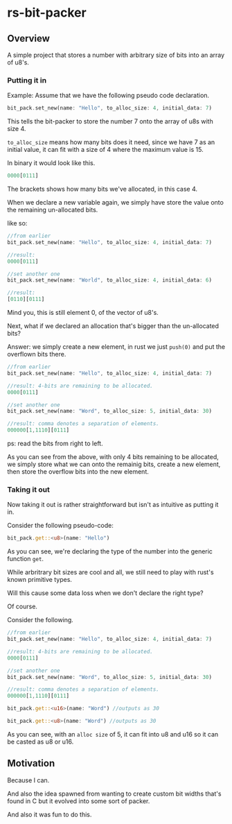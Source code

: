 # rs-bit-packer

## Overview
A simple project that stores a number with arbitrary size of bits into an array of u8's.

### Putting it in

Example: Assume that we have the following pseudo code declaration.

```rs
bit_pack.set_new(name: "Hello", to_alloc_size: 4, initial_data: 7)
```

This tells the bit-packer to store the number 7 onto the array of u8s with size 4.

``to_alloc_size`` means how many bits does it need, since we have 7 as an initial value, it can fit with a size of 4 where the maximum value is 15.

In binary it would look like this.

```rs
0000[0111]
```

The brackets shows how many bits we've allocated, in this case 4.

When we declare a new variable again, we simply have store the value onto the remaining un-allocated bits.

like so:

```rs
//from earlier
bit_pack.set_new(name: "Hello", to_alloc_size: 4, initial_data: 7)

//result:
0000[0111]

//set another one
bit_pack.set_new(name: "World", to_alloc_size: 4, initial_data: 6)

//result:
[0110][0111]

```
Mind you, this is still element 0, of the vector of u8's.

Next, what if we declared an allocation that's bigger than the un-allocated bits?

Answer: we simply create a new element, in rust we just ``push(0)`` and put the overflown bits there.

```rs
//from earlier
bit_pack.set_new(name: "Hello", to_alloc_size: 4, initial_data: 7)

//result: 4-bits are remaining to be allocated.
0000[0111]

//set another one
bit_pack.set_new(name: "Word", to_alloc_size: 5, initial_data: 30)

//result: comma denotes a separation of elements.
000000[1,1110][0111]

```

ps: read the bits from right to left.

As you can see from the above, with only 4 bits remaining to be allocated, we simply store what we can onto the remainig bits, create a new element, then store the overflow bits into the new element.

### Taking it out
Now taking it out is rather straightforward but isn't as intuitive as putting it in.

Consider the following pseudo-code:

```rs
bit_pack.get::<u8>(name: "Hello")
```

As you can see, we're declaring the type of the number into the generic function ``get``.

While arbritrary bit sizes are cool and all, we still need to play with rust's known primitive types.

Will this cause some data loss when we don't declare the right type? 

Of course.

Consider the following.

```rs
//from earlier
bit_pack.set_new(name: "Hello", to_alloc_size: 4, initial_data: 7)

//result: 4-bits are remaining to be allocated.
0000[0111]

//set another one
bit_pack.set_new(name: "Word", to_alloc_size: 5, initial_data: 30)

//result: comma denotes a separation of elements.
000000[1,1110][0111]

bit_pack.get::<u16>(name: "Word") //outputs as 30

bit_pack.get::<u8>(name: "Word") //outputs as 30
```

As you can see, with an ``alloc size`` of 5, it can fit into u8 and u16 so it can be casted as u8 or u16.

## Motivation

Because I can.

And also the idea spawned from wanting to create custom bit widths that's found in C but it evolved into some sort of packer.

And also it was fun to do this.